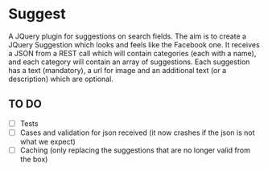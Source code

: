 Suggest
=======

A JQuery plugin for suggestions on search fields. The aim is to create a JQuery Suggestion which looks and feels like the Facebook one. It receives a JSON from a REST call which will contain categories (each with a name), and each category will contain an array of suggestions. Each suggestion has a text (mandatory), a url for image and an additional text (or a description) which are optional. 

## TO DO

- [ ] Tests
- [ ] Cases and validation for json received (it now crashes if the json is not what we expect)
- [ ] Caching (only replacing the suggestions that are no longer valid from the box)
